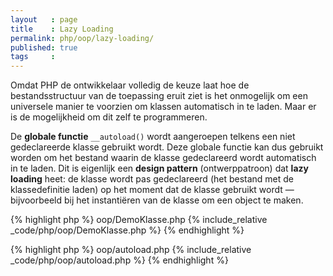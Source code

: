 ```yaml
---
layout   : page
title    : Lazy Loading
permalink: php/oop/lazy-loading/
published: true
tags     :
---
```


Omdat PHP de ontwikkelaar volledig de keuze laat hoe de bestandsstructuur van de toepassing eruit ziet is het onmogelijk om een universele manier te voorzien om klassen automatisch in te laden. Maar er is de mogelijkheid om dit zelf te programmeren.

De **globale functie** `__autoload()` wordt aangeroepen telkens een niet gedeclareerde klasse gebruikt wordt. Deze globale functie kan dus gebruikt worden om het bestand waarin de klasse gedeclareerd wordt automatisch in te laden. Dit is eigenlijk een **design pattern** (ontwerppatroon) dat **lazy loading** heet: de klasse wordt pas gedeclareerd (het bestand met de klassedefinitie laden) op het moment dat de klasse gebruikt wordt — bijvoorbeeld bij het instantiëren van de klasse om een object te maken.

{% highlight php %}
oop/DemoKlasse.php
{% include_relative _code/php/oop/DemoKlasse.php %}
{% endhighlight %}

{% highlight php %}
oop/autoload.php
{% include_relative _code/php/oop/autoload.php %}
{% endhighlight %}